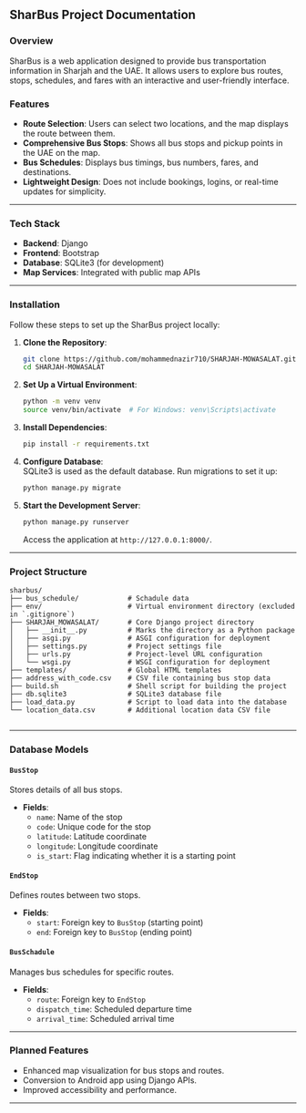 

## SharBus Project Documentation  

### Overview  
SharBus is a web application designed to provide bus transportation information in Sharjah and the UAE. It allows users to explore bus routes, stops, schedules, and fares with an interactive and user-friendly interface.  

### Features  
- **Route Selection**: Users can select two locations, and the map displays the route between them.  
- **Comprehensive Bus Stops**: Shows all bus stops and pickup points in the UAE on the map.  
- **Bus Schedules**: Displays bus timings, bus numbers, fares, and destinations.  
- **Lightweight Design**: Does not include bookings, logins, or real-time updates for simplicity.  

---

### Tech Stack  
- **Backend**: Django  
- **Frontend**: Bootstrap  
- **Database**: SQLite3 (for development)  
- **Map Services**: Integrated with public map APIs  

---

### Installation  

Follow these steps to set up the SharBus project locally:  

1. **Clone the Repository**:  
   ```bash  
   git clone https://github.com/mohammednazir710/SHARJAH-MOWASALAT.git  
   cd SHARJAH-MOWASALAT  
   ```  

2. **Set Up a Virtual Environment**:  
   ```bash  
   python -m venv venv  
   source venv/bin/activate  # For Windows: venv\Scripts\activate  
   ```  

3. **Install Dependencies**:  
   ```bash  
   pip install -r requirements.txt  
   ```  

4. **Configure Database**:  
   SQLite3 is used as the default database. Run migrations to set it up:  
   ```bash  
   python manage.py migrate  
   ```  

5. **Start the Development Server**:  
   ```bash  
   python manage.py runserver  
   ```  
   Access the application at `http://127.0.0.1:8000/`.  

---

### Project Structure  

```plaintext  
sharbus/  
├── bus_schedule/            # Schadule data   
├── env/                     # Virtual environment directory (excluded in `.gitignore`)  
├── SHARJAH_MOWASALAT/       # Core Django project directory  
│   ├── __init__.py          # Marks the directory as a Python package  
│   ├── asgi.py              # ASGI configuration for deployment  
│   ├── settings.py          # Project settings file  
│   ├── urls.py              # Project-level URL configuration  
│   └── wsgi.py              # WSGI configuration for deployment  
├── templates/               # Global HTML templates  
├── address_with_code.csv    # CSV file containing bus stop data  
├── build.sh                 # Shell script for building the project  
├── db.sqlite3               # SQLite3 database file  
├── load_data.py             # Script to load data into the database  
└── location_data.csv        # Additional location data CSV file  
 
```  

---

### Database Models  

#### `BusStop`  
Stores details of all bus stops.  
- **Fields**:  
  - `name`: Name of the stop  
  - `code`: Unique code for the stop  
  - `latitude`: Latitude coordinate  
  - `longitude`: Longitude coordinate  
  - `is_start`: Flag indicating whether it is a starting point  

#### `EndStop`  
Defines routes between two stops.  
- **Fields**:  
  - `start`: Foreign key to `BusStop` (starting point)  
  - `end`: Foreign key to `BusStop` (ending point)  

#### `BusSchadule`  
Manages bus schedules for specific routes.  
- **Fields**:  
  - `route`: Foreign key to `EndStop`  
  - `dispatch_time`: Scheduled departure time  
  - `arrival_time`: Scheduled arrival time  

---

### Planned Features  
- Enhanced map visualization for bus stops and routes.  
- Conversion to Android app using Django APIs.  
- Improved accessibility and performance.  

---
